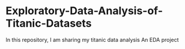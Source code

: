 # Exploratory-Data-Analysis-of-Titanic-Datasets
In this repository, I am sharing my titanic data analysis An EDA project
